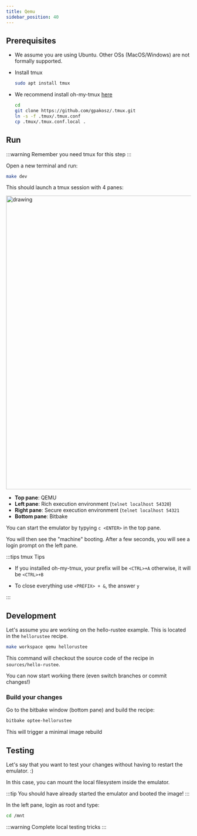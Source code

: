 ```yaml
---
title: Qemu
sidebar_position: 40
---
```


## Prerequisites

- We assume you are using Ubuntu. Other OSs (MacOS/Windows) are not formally supported.

- Install tmux

   ```bash
   sudo apt install tmux
   ```

- We recommend install oh-my-tmux [here](https://github.com/namtzigla/oh-my-tmux)

   ```bash
   cd
   git clone https://github.com/gpakosz/.tmux.git
   ln -s -f .tmux/.tmux.conf
   cp .tmux/.tmux.conf.local .
   ```

## Run

:::warning Remember you need tmux for this step
:::

Open a new terminal and run:

```bash
make dev
```

This should launch a tmux session with 4 panes:

<img src="/img/qemu-tmux.png" alt="drawing" width="800"/>

- **Top pane**: QEMU
- **Left pane**: Rich execution environment (`telnet localhost 54320`)
- **Right pane**: Secure execution environment (`telnet localhost 54321`
- **Bottom pane**: Bitbake

You can start the emulator by typying `c <ENTER>` in the top pane.

You will then see the "machine" booting. After a few seconds, you will see a login prompt on the left pane.

:::tips tmux Tips

- If you installed oh-my-tmux, your prefix will be `<CTRL>+A` otherwise, it will be `<CTRL>+B`

- To close everything use `<PREFIX> + &`, the answer `y`

:::

## Development

Let's assume you are working on the hello-rustee example. This is located in the `hellorustee` recipe.

```bash
make workspace qemu hellorustee
```

This command will checkout the source code of the recipe in `sources/hello-rustee`.

You can now start working there (even switch branches or commit changes!)

### Build your changes

Go to the bitbake window (bottom pane) and build the recipe:

```bash
bitbake optee-hellorustee
```

This will trigger a minimal image rebuild

## Testing

Let's say that you want to test your changes without having to restart the emulator. :)

In this case, you can mount the local filesystem inside the emulator.

:::tip 
You should have already started the emulator and booted the image!
:::

In the left pane, login as root and type:

```bash
cd /mnt
```

:::warning
Complete local testing tricks
:::